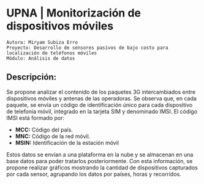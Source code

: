 # UPNA | Monitorización de dispositivos móviles

    Autora: Miryam Subiza Erro
    Proyecto: Desarrollo de sensores pasivos de bajo costo para localización de teléfonos móviles
    Módulo: Análisis de datos

## Descripción:

Se propone analizar el contenido de los paquetes 3G intercambiados entre dispositivos móviles y antenas de las operadoras.
Se observa que, en cada paquete, se envía un código de identificación único para cada dispositivo de telefonía móvil, integrado en la tarjeta SIM y denominado IMSI.
El código IMSI está formado por:
- **MCC:** Código del país.
- **MNC:** Código de la red móvil.
- **MSIN:** Identificación de la estación móvil

Estos datos se envían a una plataforma en la nube y se almacenan en una base datos para poder tratarlos posteriormente.
Con esta información, se propone realizar gráficos mostrando la cantidad de dispositivos capturados por cada sensor, agrupando los datos por países, horas y recorridos.